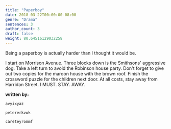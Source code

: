 ```yaml
---
title: "Paperboy"
date: 2018-03-22T00:00:00-08:00
genre: "Drama"
sentences: 3
author_count: 3
draft: false
weight: 80.64516129032258
---
```



Being a paperboy is actually harder than I thought it would be.

I start on Morrison Avenue. Three blocks down is the Smithsons' aggressive dog. Take a left turn to avoid the Robinson house party. Don't forget to give out two copies for the maroon house with the brown roof. Finish the crossword puzzle for the children next door. At all costs, stay away from Harridan Street.
I MUST. STAY. AWAY.

**written by:**

`avyixyaz`

`petererkvwk`

`careteyrommf`

